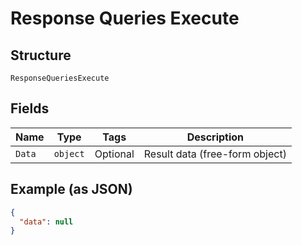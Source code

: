 
# Response Queries Execute

## Structure

`ResponseQueriesExecute`

## Fields

| Name | Type | Tags | Description |
|  --- | --- | --- | --- |
| `Data` | `object` | Optional | Result data (free-form object) |

## Example (as JSON)

```json
{
  "data": null
}
```

